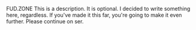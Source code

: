 FUD.ZONE
This is a description. It is optional. I decided to write something here, regardless. 
If you've made it this far, you're going to make it even further. Please continue on ser.
